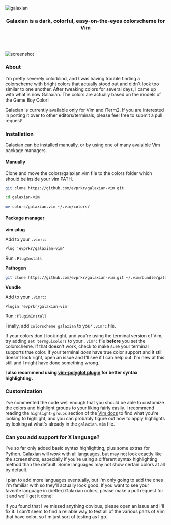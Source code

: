 ![galaxian](/images/promo.png)

<div align='center'>
  <h3>Galaxian is a dark, colorful, easy-on-the-eyes colorscheme for Vim</h3>
</div>
<br><br>

![screenshot](/images/screenshot.png)

### About
I'm pretty severely colorblind, and I was having trouble finding a colorscheme with bright colors that actually stood out and didn't look too similar to one another. After tweaking colors for several days, I came up with what is now Galaxian. The colors are actually based on the models of the Game Boy Color!

Galaxian is currently available only for Vim and iTerm2. If you are interested in porting it over to other editors/terminals, please feel free to submit a pull request!

### Installation
Galaxian can be installed manually, or by using one of many avaialble Vim package managers.

#### Manually

Clone and move the colors/galaxian.vim file to the colors folder which should be inside your vim PATH.
```sh
git clone https://github.com/evprkr/galaxian-vim.git

cd galaxian-vim

mv colors/galaxian.vim ~/.vim/colors/
```

#### Package manager

**vim-plug**

Add to your ``.vimrc``:
```
Plug 'evprkr/galaxian-vim'
```
Run ``:PlugInstall``

**Pathogen**

```sh
git clone https://github.com/evprkr/galaxian-vim.git ~/.vim/bundle/galaxian
```

**Vundle**

Add to your ``.vimrc``:
```
Plugin 'evprkr/galaxian-vim'
```
Run ``:PluginInstall``

Finally, add ```colorscheme galaxian``` to your ``.vimrc`` file.

If your colors don't look right, and you're using the terminal version of Vim, try adding ``set termguicolors`` to your ``.vimrc`` file **before** you set the colorscheme. If that doesn't work, check to make sure your terminal supports true color. If your terminal *does* have true color support and it still doesn't look right, open an issue and I'll see if I can help out. I'm new at this still and I might have done something wrong.

**I also recommend using [vim-polyglot plugin](https://github.com/sheerun/vim-polyglot) for better syntax highlighting.**

### Customization
I've commented the code well enough that you should be able to customize the colors and highlight groups to your liking fairly easily. I recommend reading the ``highlight-groups`` section of the [Vim docs](http://vimdoc.sourceforge.net/htmldoc/syntax.html#:highlight) to find what you're looking to highlight, and you can probably figure out how to apply highlights by looking at what's already in the ``galaxian.vim`` file.

### Can you add support for X language?
I've so far only added basic syntax highlighting, plus some extras for Python. Galaxian will *work* with all languages, but may not look exactly like the screenshots, especially if you're using a different syntax highlighting method than the default. Some languages may not show certain colors at all by default.

I plan to add more languages eventually, but I'm only going to add the ones I'm familiar with so they'll actually look good. If you want to see your favorite language in (better) Galaxian colors, please make a pull request for it and we'll get it done!

If you found that I've missed anything obvious, please open an issue and I'll fix it. I can't seem to find a reliable way to test all of the various parts of Vim that have color, so I'm just sort of testing as I go.

